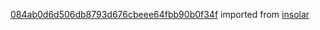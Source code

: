 [084ab0d6d506db8793d676cbeee64fbb90b0f34f](https://github.com/insolar/insolar/commit/084ab0d6d506db8793d676cbeee64fbb90b0f34f) imported from [insolar](https://github.com/insolar/insolar)
